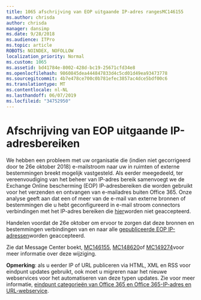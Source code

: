 ```yaml
---
title: 1065 afschrijving van EOP uitgaande IP-adres rangesMC146155
ms.author: chrisda
author: chrisda
manager: dansimp
ms.date: 9/28/2018
ms.audience: ITPro
ms.topic: article
ROBOTS: NOINDEX, NOFOLLOW
localization_priority: Normal
ms.custom: 1065
ms.assetid: bd41784e-8002-428d-bc19-25671cfd34e8
ms.openlocfilehash: 9860845dea444847833d4c5cd01d49ea93473778
ms.sourcegitcommit: 4b7e478ce700c0b781efec3857ac4dce5bdf00c6
ms.translationtype: MT
ms.contentlocale: nl-NL
ms.lasthandoff: 06/07/2019
ms.locfileid: "34752950"
---
```

# <a name="deprecation-of-eop-outbound-ip-address-ranges"></a>Afschrijving van EOP uitgaande IP-adresbereiken

We hebben een probleem met uw organisatie die (indien niet gecorrigeerd door te 26e oktober 2018) e-mailstroom naar uw in ruimten of externe bestemmingen breekt mogelijk vastgesteld. Als eerder meegedeeld, ter vereenvoudiging van het beheer van IP-adres bereik samenvoegt we de Exchange Online bescherming (EOP) IP-adresbereiken die worden gebruikt voor het verzenden en ontvangen van e-mailadres buiten Office 365. Onze analyse geeft aan dat een of meer van de e-mail van externe bronnen of bestemmingen die u hebt geconfigureerd in e-mail stroom connectors verbindingen met het IP-adres bereiken die [hier](https://docs.microsoft.com/office365/SecurityCompliance/eop/exchange-online-protection-ip-addresses)worden niet geaccepteerd.

Handelen voordat de 26e oktober om ervoor te zorgen dat deze bronnen en bestemmingen verbindingen van en naar alle [gepubliceerde EOP IP-adressen](https://docs.microsoft.com/office365/SecurityCompliance/eop/exchange-online-protection-ip-addresses)worden geaccepteerd.

Zie dat Message Center boekt, [MC146155](https://portal.office.com/AdminPortal/home?switchtomodern=true#/MessageCenter?id=MC146155), [MC148620](https://portal.office.com/AdminPortal/home?switchtomodern=true#/MessageCenter?id=MC148620)of [MC149274](https://portal.office.com/AdminPortal/home?switchtomodern=true#/MessageCenter?id=MC149274)voor meer informatie over deze wijziging.

**Opmerking**: als u eerder IP of URL publiceren via HTML, XML en RSS voor eindpunt updates gebruikt, ook moet u migreren naar het nieuwe webservices voor het automatiseren van deze typen updates. Zie voor meer informatie, [eindpunt categorieën van Office 365 en Office 365-IP-adres en URL-webservice](https://techcommunity.microsoft.com/t5/Office-365-Blog/Announcing-Office-365-endpoint-categories-and-Office-365-IP/ba-p/177638).

